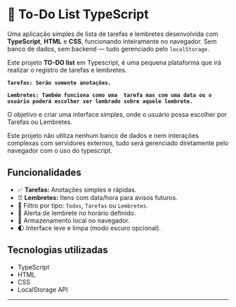 # 📝 To-Do List TypeScript

Uma aplicação simples de lista de tarefas e lembretes desenvolvida com **TypeScript**, **HTML** e **CSS**, funcionando inteiramente no navegador. Sem banco de dados, sem backend — tudo gerenciado pelo `localStorage`.

Este projeto **TO-DO list** em Typescript, é uma pequena plataforma que irá realizar  o registro de tarefas e lembretes. 

**`Tarefas: Serão somente anotações.`**

**`Lembretes: Também funciona como uma  tarefa mas com uma data ou o usuário poderá escolher ser lembrado sobre aquele lembrete.`** 

O objetivo e criar uma interface simples, onde o usuário possa escolher por Tarefas ou Lembretes. 

Este projeto não utiliza nenhum banco de dados e nem interações complexas com servidores externos, tudo  será gerenciado diretamente pelo navegador com o uso do typescript.

## Funcionalidades

- ✅ **Tarefas:** Anotações simples e rápidas.
- ⏰ **Lembretes:** Itens com data/hora para avisos futuros.
- 📂 Filtro por tipo: `Todos`, `Tarefas` ou `Lembretes`.
- 🔔 Alerta de lembrete no horário definido.
- 💾 Armazenamento local no navegador.
- 🌓 Interface leve e limpa (modo escuro opcional).

## Tecnologias utilizadas

- TypeScript
- HTML
- CSS
- LocalStorage API
---
